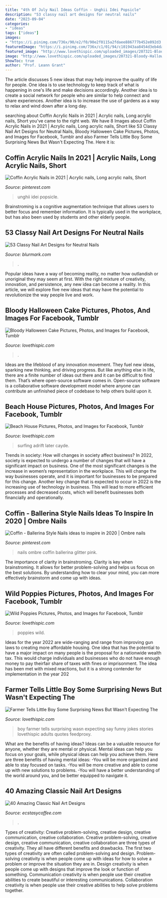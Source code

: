 ```yaml
---
title: "4th Of July Nail Ideas Coffin - Unghii Idei Popsicle"
description: "53 classy nail art designs for neutral nails"
date: "2023-09-04"
categories:
- "ideas"
tags: ["ideas"]
images:
- "https://i.pinimg.com/736x/90/e2/f0/90e2f0115a2fdaee886777b452e092d3.jpg"
featuredImage: "https://i.pinimg.com/736x/c1/01/94/c101943aa8454d3eb4da7a138dce54be.jpg"
featured_image: "http://www.lovethispic.com/uploaded_images/207321-Bloody-Halloween-Cake.jpg"
image: "http://www.lovethispic.com/uploaded_images/207321-Bloody-Halloween-Cake.jpg"
ShowToc: true
author: "Prof. Leann Grant"
---
```



The article discusses 5 new ideas that may help improve the quality of life for people. One idea is to use technology to keep track of what is happening in one's life and make decisions accordingly. Another idea is to create a social network for people who are similar to help connect and share experiences. Another idea is to increase the use of gardens as a way to relax and wind down after a long day.

	

		
searching about Coffin Acrylic Nails in 2021 | Acrylic nails, Long acrylic nails, Short you've came to the right web. We have 8 Images about Coffin Acrylic Nails in 2021 | Acrylic nails, Long acrylic nails, Short like 53 Classy Nail Art Designs for Neutral Nails, Bloody Halloween Cake Pictures, Photos, and Images for Facebook, Tumblr and also Farmer Tells Little Boy Some Surprising News But Wasn&#039;t Expecting The. Here it is:
		
    
## Coffin Acrylic Nails In 2021 | Acrylic Nails, Long Acrylic Nails, Short

<img loading=lazy src="https://i.pinimg.com/736x/90/e2/f0/90e2f0115a2fdaee886777b452e092d3.jpg" onerror="this.onerror=null;this.src='https://tse4.mm.bing.net/th?id=OIP.QWd7hub9ndALrqxZ2YNIFgAAAA&amp;pid=15.1';" alt="Coffin Acrylic Nails in 2021 | Acrylic nails, Long acrylic nails, Short">

_Source: pinterest.com_

>unghii idei popsicle. 

	

Brainstroming is a cognitive augmentation technique that allows users to better focus and remember information. It is typically used in the workplace, but has also been used by students and other elderly people.

    
## 53 Classy Nail Art Designs For Neutral Nails

<img loading=lazy src="https://www.blurmark.com/wp-content/uploads/2017/04/Classic-Coffin-Nails.jpg" onerror="this.onerror=null;this.src='https://tse2.mm.bing.net/th?id=OIP.c5tT_glWoIVRRuDCw9djjQHaHa&amp;pid=15.1';" alt="53 Classy Nail Art Designs for Neutral Nails">

_Source: blurmark.com_

>. 

	

Popular ideas have a way of becoming reality, no matter how outlandish or unoriginal they may seem at first. With the right mixture of creativity, innovation, and persistence, any new idea can become a reality. In this article, we will explore five new ideas that may have the potential to revolutionize the way people live and work.

    
## Bloody Halloween Cake Pictures, Photos, And Images For Facebook, Tumblr

<img loading=lazy src="http://www.lovethispic.com/uploaded_images/207321-Bloody-Halloween-Cake.jpg" onerror="this.onerror=null;this.src='https://tse4.mm.bing.net/th?id=OIP.yrnM22qjZvwmfaeMydB-0gHaJ4&amp;pid=15.1';" alt="Bloody Halloween Cake Pictures, Photos, and Images for Facebook, Tumblr">

_Source: lovethispic.com_

>. 

	

Ideas are the lifeblood of any innovation movement. They fuel new ideas, sparking new thinking, and driving progress. But like anything else in life, there are a finite number of ideas out there and it can be difficult to find them. That’s where open-source software comes in. Open-source software is a collaborative software development model where anyone can contribute an unfinished piece of codebase to help others build upon it.

    
## Beach House Pictures, Photos, And Images For Facebook, Tumblr

<img loading=lazy src="http://www.lovethispic.com/uploaded_images/110877-Beach-House.jpg" onerror="this.onerror=null;this.src='https://tse1.mm.bing.net/th?id=OIP.dFuVRfzlfQvcU1ewjVw_IQHaLH&amp;pid=15.1';" alt="Beach House Pictures, Photos, and Images for Facebook, Tumblr">

_Source: lovethispic.com_

>surfing adrift later cayde. 

	

Trends in society: How will changes in society affect business?
In 2022, society is expected to undergo a number of changes that will have a significant impact on business. One of the most significant changes is the increase in women’s representation in the workplace. This will change the way businesses operate, and it is important for businesses to be prepared for this change. Another key change that is expected to occur in 2022 is the increasing use of technology in business. This will lead to more efficient processes and decreased costs, which will benefit businesses both financially and operationally.

    
## Coffin - Ballerina Style Nails Ideas To Inspire In 2020 | Ombre Nails

<img loading=lazy src="https://i.pinimg.com/736x/c1/01/94/c101943aa8454d3eb4da7a138dce54be.jpg" onerror="this.onerror=null;this.src='https://tse4.mm.bing.net/th?id=OIP.vLHbFzOlx8wcDOv_lxePAwHaND&amp;pid=15.1';" alt="Coffin - Ballerina Style Nails ideas to inspire in 2020 | Ombre nails">

_Source: pinterest.com_

>nails ombre coffin ballerina glitter pink. 

	

The importance of clarity in brainstroming.
Clarity is key when brainstroming. It allows for better problem-solving and helps us focus on the best solutions. By understanding how to clear your mind, you can more effectively brainstorm and come up with ideas.

    
## Wild Poppies Pictures, Photos, And Images For Facebook, Tumblr

<img loading=lazy src="http://www.lovethispic.com/uploaded_images/71840-Wild-Poppies.jpg" onerror="this.onerror=null;this.src='https://tse1.mm.bing.net/th?id=OIP.oLXEgBQsq6nScaIAjOa-9AHaLI&amp;pid=15.1';" alt="Wild Poppies Pictures, Photos, and Images for Facebook, Tumblr">

_Source: lovethispic.com_

>poppies wild. 

	

Ideas for the year 2022 are wide-ranging and range from improving gun laws to creating more affordable housing. One idea that has the potential to have a major impact on many people is the proposal for a nationwide wealth tax. This would charge individuals and businesses who do not have enough money to pay theirfair share of taxes with fines or imprisonment. The idea has been met with mixed reactions, but it is a strong contender for implementation in the year 202
    
## Farmer Tells Little Boy Some Surprising News But Wasn&#039;t Expecting The

<img loading=lazy src="http://www.lovethispic.com/uploaded_images/192059-Farmer-Tells-Little-Boy-Some-Surprising-News-But-Wasn-t-Expecting-The-Boy-To-Say-This.png?1" onerror="this.onerror=null;this.src='https://tse1.mm.bing.net/th?id=OIP.K7fd5C73m_uOC8zRMLmmHwHaNf&amp;pid=15.1';" alt="Farmer Tells Little Boy Some Surprising News But Wasn&#039;t Expecting The">

_Source: lovethispic.com_

>boy farmer tells surprising wasn expecting say funny jokes stories lovethispic adults quotes feedproxy. 

	

What are the benefits of having ideas?
Ideas can be a valuable resource for anyone, whether they are mental or physical. Mental ideas can help you focus on your goals, while physical ideas can help you achieve them. Here are three benefits of having mental ideas: 
-You will be more organized and able to stay focused on tasks. 
-You will be more creative and able to come up with new solutions to problems. 
-You will have a better understanding of the world around you, and be better equipped to navigate it.

    
## 40 Amazing Classic Nail Art Designs

<img loading=lazy src="https://www.ecstasycoffee.com/wp-content/uploads/2016/10/Classic-Nail-Art-Designs-19.jpg" onerror="this.onerror=null;this.src='https://tse3.mm.bing.net/th?id=OIP.qXMgOZd7K8eIHqtPWk-bhAHaLO&amp;pid=15.1';" alt="40 Amazing Classic Nail Art Designs">

_Source: ecstasycoffee.com_

>. 

	

Types of creativity: Creative problem-solving, creative design, creative communication, creative collaboration.
Creative problem-solving, creative design, creative communication, creative collaboration are three types of creativity. They all have different benefits and drawbacks. The first two types of creativity are often called problem-solving and design. Problem-solving creativity is when people come up with ideas for how to solve a problem or improve the situation they are in. Design creativity is when people come up with designs that improve the look or function of something. Communication creativity is when people use their creative abilities to create beautiful or interesting communications. Collaboration creativity is when people use their creative abilities to help solve problems together.

